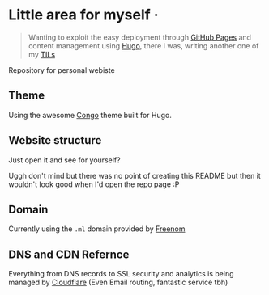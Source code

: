# Little area for myself &middot;

>Wanting to exploit the easy deployment through [GitHub Pages](https://pages.github.com/) and content management using [Hugo](https://gohugo.io/), there I was, writing another one of my [TILs](https://sneaky-potato.ml/til/)

Repository for personal webiste

## Theme

Using the awesome [Congo](https://jpanther.github.io/congo/) theme built for Hugo.

## Website structure

Just open it and see for yourself?

Uggh don't mind but there was no point of creating this README but then it wouldn't look good when I'd open the repo page :P

## Domain

Currently using the ```.ml``` domain provided by [Freenom](https://www.freenom.com/)

## DNS and CDN Refernce

Everything from DNS records to SSL security and analytics is being managed by [Cloudflare](https://www.cloudflare.com/en-gb/) (Even Email routing, fantastic service tbh)

